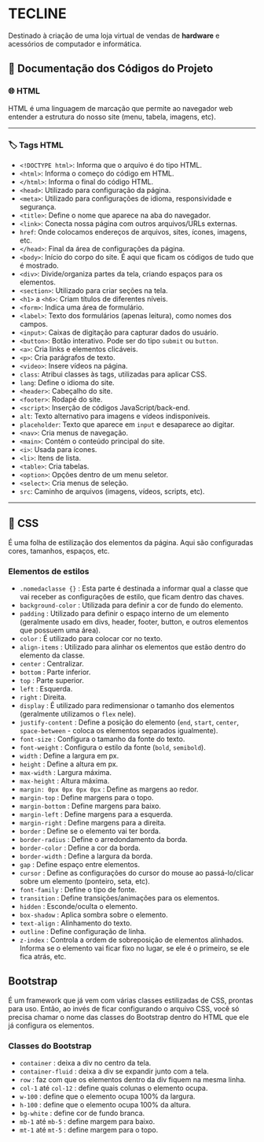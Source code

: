 # TECLINE

Destinado à criação de uma loja virtual de vendas de **hardware** e acessórios de computador e informática.

## 📄 Documentação dos Códigos do Projeto

### 🌐 HTML

HTML é uma linguagem de marcação que permite ao navegador web entender a estrutura do nosso site (menu, tabela, imagens, etc).

---

### 🏷️ Tags HTML

- `<!DOCTYPE html>`: Informa que o arquivo é do tipo HTML.  
- `<html>`: Informa o começo do código em HTML.  
- `</html>`: Informa o final do código HTML.  
- `<head>`: Utilizado para configuração da página.  
- `<meta>`: Utilizado para configurações de idioma, responsividade e segurança.  
- `<title>`: Define o nome que aparece na aba do navegador.  
- `<link>`: Conecta nossa página com outros arquivos/URLs externas.  
- `href`: Onde colocamos endereços de arquivos, sites, ícones, imagens, etc.  
- `</head>`: Final da área de configurações da página.  
- `<body>`: Início do corpo do site. É aqui que ficam os códigos de tudo que é mostrado.  
- `<div>`: Divide/organiza partes da tela, criando espaços para os elementos.  
- `<section>`: Utilizado para criar seções na tela.  
- `<h1>` a `<h6>`: Criam títulos de diferentes níveis.  
- `<form>`: Indica uma área de formulário.  
- `<label>`: Texto dos formulários (apenas leitura), como nomes dos campos.  
- `<input>`: Caixas de digitação para capturar dados do usuário.  
- `<button>`: Botão interativo. Pode ser do tipo `submit` ou `button`.  
- `<a>`: Cria links e elementos clicáveis.  
- `<p>`: Cria parágrafos de texto.  
- `<video>`: Insere vídeos na página.  
- `class`: Atribui classes às tags, utilizadas para aplicar CSS.  
- `lang`: Define o idioma do site.  
- `<header>`: Cabeçalho do site.  
- `<footer>`: Rodapé do site.  
- `<script>`: Inserção de códigos JavaScript/back-end.  
- `alt`: Texto alternativo para imagens e vídeos indisponíveis.  
- `placeholder`: Texto que aparece em `input` e desaparece ao digitar.  
- `<nav>`: Cria menus de navegação.  
- `<main>`: Contém o conteúdo principal do site.  
- `<i>`: Usada para ícones.  
- `<li>`: Itens de lista.  
- `<table>`: Cria tabelas.  
- `<option>`: Opções dentro de um menu seletor.  
- `<select>`: Cria menus de seleção.  
- `src`: Caminho de arquivos (imagens, vídeos, scripts, etc).

---

## 🎨 CSS

É uma folha de estilização dos elementos da página. Aqui são configuradas cores, tamanhos, espaços, etc.

### Elementos de estilos

- `.nomedaclasse {}` : Esta parte é destinada a informar qual a classe que vai receber as configurações de estilo, que ficam dentro das chaves.  
- `background-color` : Utilizada para definir a cor de fundo do elemento.  
- `padding` : Utilizado para definir o espaço interno de um elemento (geralmente usado em divs, header, footer, button, e outros elementos que possuem uma área).  
- `color` : É utilizado para colocar cor no texto.  
- `align-items` : Utilizado para alinhar os elementos que estão dentro do elemento da classe.  
- `center` : Centralizar.  
- `bottom` : Parte inferior.  
- `top` : Parte superior.  
- `left` : Esquerda.  
- `right` : Direita.  
- `display` : É utilizado para redimensionar o tamanho dos elementos (geralmente utilizamos o `flex` nele).  
- `justify-content` : Define a posição do elemento (`end`, `start`, `center`, `space-between` - coloca os elementos separados igualmente).  
- `font-size` : Configura o tamanho da fonte do texto.  
- `font-weight` : Configura o estilo da fonte (`bold`, `semibold`).  
- `width` : Define a largura em px.  
- `height` : Define a altura em px.  
- `max-width` : Largura máxima.  
- `max-height` : Altura máxima.  
- `margin: 0px 0px 0px 0px` : Define as margens ao redor.  
- `margin-top` : Define margens para o topo.  
- `margin-bottom` : Define margens para baixo.  
- `margin-left` : Define margens para a esquerda.  
- `margin-right` : Define margens para a direita.  
- `border` : Define se o elemento vai ter borda.  
- `border-radius` : Define o arredondamento da borda.  
- `border-color` : Define a cor da borda.  
- `border-width` : Define a largura da borda.  
- `gap` : Define espaço entre elementos.  
- `cursor` : Define as configurações do cursor do mouse ao passá-lo/clicar sobre um elemento (ponteiro, seta, etc).  
- `font-family` : Define o tipo de fonte.  
- `transition` : Define transições/animações para os elementos.  
- `hidden` : Esconde/oculta o elemento.  
- `box-shadow` : Aplica sombra sobre o elemento.  
- `text-align` : Alinhamento do texto.  
- `outline` : Define configuração de linha.  
- `z-index` : Controla a ordem de sobreposição de elementos alinhados. Informa se o elemento vai ficar fixo no lugar, se ele é o primeiro, se ele fica atrás, etc.

## Bootstrap

É um framework que já vem com várias classes estilizadas de CSS, prontas para uso. Então, ao invés de ficar configurando o arquivo CSS, você só precisa chamar o nome das classes do Bootstrap dentro do HTML que ele já configura os elementos.

### Classes do Bootstrap

- `container` : deixa a div no centro da tela.  
- `container-fluid` : deixa a div se expandir junto com a tela.  
- `row` : faz com que os elementos dentro da div fiquem na mesma linha.  
- `col-1` até `col-12` : define quais colunas o elemento ocupa.  
- `w-100` : define que o elemento ocupa 100% da largura.  
- `h-100` : define que o elemento ocupa 100% da altura.  
- `bg-white` : define cor de fundo branca.  
- `mb-1` até `mb-5` : define margem para baixo.  
- `mt-1` até `mt-5` : define margem para o topo.

